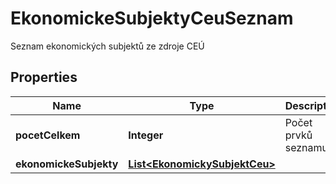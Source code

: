 

# EkonomickeSubjektyCeuSeznam

Seznam ekonomických subjektů ze zdroje CEÚ

## Properties

| Name | Type | Description | Notes |
|------------ | ------------- | ------------- | -------------|
|**pocetCelkem** | **Integer** | Počet prvků seznamu. |  [optional] |
|**ekonomickeSubjekty** | [**List&lt;EkonomickySubjektCeu&gt;**](EkonomickySubjektCeu.md) |  |  [optional] |



